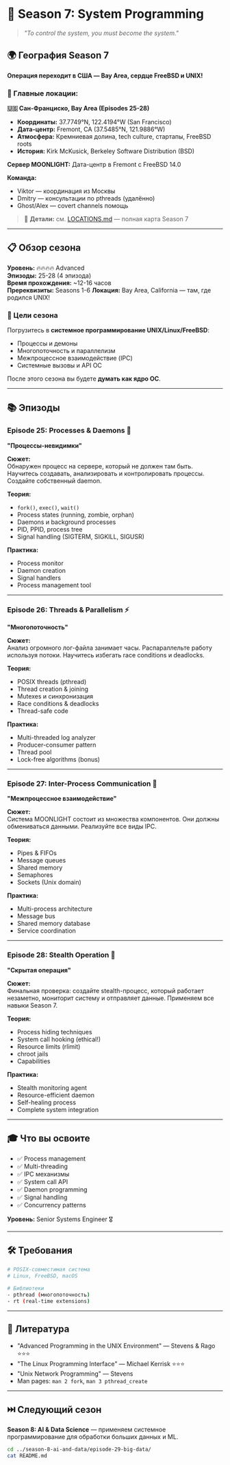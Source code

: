 # 🔧 Season 7: System Programming
> *"To control the system, you must become the system."*

## 🌍 География Season 7

**Операция переходит в США — Bay Area, сердце FreeBSD и UNIX!**

### 📍 Главные локации:

**🇺🇸 Сан-Франциско, Bay Area (Episodes 25-28)**
- **Координаты:** 37.7749°N, 122.4194°W (San Francisco)
- **Дата-центр:** Fremont, CA (37.5485°N, 121.9886°W)
- **Атмосфера:** Кремниевая долина, tech culture, стартапы, FreeBSD roots
- **История:** Kirk McKusick, Berkeley Software Distribution (BSD)

**Сервер MOONLIGHT:** Дата-центр в Fremont с FreeBSD 14.0

**Команда:**
- Viktor — координация из Москвы
- Dmitry — консультации по pthreads (удалённо)
- Ghost/Alex — covert channels помощь

> 📍 **Детали:** см. [LOCATIONS.md](../LOCATIONS.md) — полная карта Season 7

---

## 📋 Обзор сезона

**Уровень:** 🔥🔥🔥🔥 Advanced  
**Эпизоды:** 25-28 (4 эпизода)  
**Время прохождения:** ~12-16 часов  
**Пререквизиты:** Seasons 1-6
**Локация:** Bay Area, California — там, где родился UNIX!

### 🎯 Цели сезона

Погрузитесь в **системное программирование UNIX/Linux/FreeBSD**:
- Процессы и демоны
- Многопоточность и параллелизм
- Межпроцессное взаимодействие (IPC)
- Системные вызовы и API ОС

После этого сезона вы будете **думать как ядро ОС**.

---

## 📚 Эпизоды

### Episode 25: Processes & Daemons 🔄
**"Процессы-невидимки"**

**Сюжет:**  
Обнаружен процесс на сервере, который не должен там быть. Научитесь создавать, анализировать и контролировать процессы. Создайте собственный daemon.

**Теория:**
- `fork()`, `exec()`, `wait()`
- Process states (running, zombie, orphan)
- Daemons и background processes
- PID, PPID, process tree
- Signal handling (SIGTERM, SIGKILL, SIGUSR)

**Практика:**
- Process monitor
- Daemon creation
- Signal handlers
- Process management tool

---

### Episode 26: Threads & Parallelism ⚡
**"Многопоточность"**

**Сюжет:**  
Анализ огромного лог-файла занимает часы. Распараллельте работу используя потоки. Научитесь избегать race conditions и deadlocks.

**Теория:**
- POSIX threads (pthread)
- Thread creation & joining
- Mutexes и синхронизация
- Race conditions & deadlocks
- Thread-safe code

**Практика:**
- Multi-threaded log analyzer
- Producer-consumer pattern
- Thread pool
- Lock-free algorithms (bonus)

---

### Episode 27: Inter-Process Communication 📡
**"Межпроцессное взаимодействие"**

**Сюжет:**  
Система MOONLIGHT состоит из множества компонентов. Они должны обмениваться данными. Реализуйте все виды IPC.

**Теория:**
- Pipes & FIFOs
- Message queues
- Shared memory
- Semaphores
- Sockets (Unix domain)

**Практика:**
- Multi-process architecture
- Message bus
- Shared memory database
- Service coordination

---

### Episode 28: Stealth Operation 🥷
**"Скрытая операция"**

**Сюжет:**  
Финальная проверка: создайте stealth-процесс, который работает незаметно, мониторит систему и отправляет данные. Применяем все навыки Season 7.

**Теория:**
- Process hiding techniques
- System call hooking (ethical!)
- Resource limits (rlimit)
- chroot jails
- Capabilities

**Практика:**
- Stealth monitoring agent
- Resource-efficient daemon
- Self-healing process
- Complete system integration

---

## 🎓 Что вы освоите

- ✅ Process management
- ✅ Multi-threading
- ✅ IPC механизмы
- ✅ System call API
- ✅ Daemon programming
- ✅ Signal handling
- ✅ Concurrency patterns

**Уровень:** Senior Systems Engineer 🎖️

---

## 🛠 Требования

```bash
# POSIX-совместимая система
# Linux, FreeBSD, macOS

# Библиотеки
- pthread (многопоточность)
- rt (real-time extensions)
```

---

## 📖 Литература

- "Advanced Programming in the UNIX Environment" — Stevens & Rago ⭐⭐⭐
- "The Linux Programming Interface" — Michael Kerrisk ⭐⭐⭐
- "Unix Network Programming" — Stevens
- Man pages: `man 2 fork`, `man 3 pthread_create`

---

## ⏭️ Следующий сезон

**Season 8: AI & Data Science** — применяем системное программирование для обработки больших данных и ML.

```bash
cd ../season-8-ai-and-data/episode-29-big-data/
cat README.md
```
